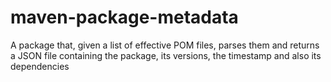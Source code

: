 # maven-package-metadata
A package that, given a list of effective POM files, parses them and returns a JSON file containing the package, its versions, the timestamp and also its dependencies
